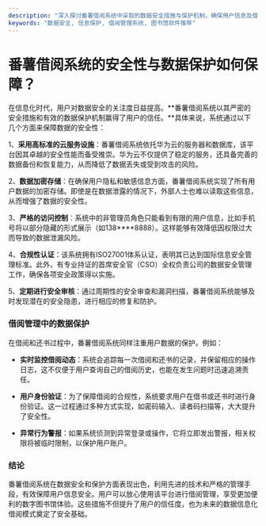 ```yaml
---
description: "深入探讨番薯借阅系统中采取的数据安全措施与保护机制，确保用户信息及借阅数据的安全。"
keywords: "数据安全, 信息保护, 借阅管理系统, 图书馆软件推荐"
---
```

# 番薯借阅系统的安全性与数据保护如何保障？

在信息化时代，用户对数据安全的关注度日益提高。**番薯借阅系统以其严密的安全措施和有效的数据保护机制赢得了用户的信任。**具体来说，系统通过以下几个方面来保障数据的安全性：

1、**采用高标准的云服务设施**：番薯借阅系统依托华为云的服务器和数据库，该平台因其卓越的安全性能而备受推崇。华为云不仅提供了稳定的服务，还具备完善的数据备份和恢复能力，从而降低了数据丢失或受到攻击的风险。

2、**数据加密存储**：在确保用户隐私和敏感信息方面，番薯借阅系统实现了所有用户数据的加密存储。即使是在数据泄露的情况下，外部人士也难以读取这些信息，从而增强了数据的安全性。

3、**严格的访问控制**：系统中的非管理员角色只能看到有限的用户信息，比如手机号将以部分隐藏的形式展示（如138****8888）。这样能够有效降低因权限过大而导致的数据泄漏风险。

4、**合规性认证**：该系统拥有ISO27001体系认证，表明其已达到国际信息安全管理标准。此外，有专业持证的首席安全官（CSO）全权负责公司的数据安全管理工作，确保各项安全政策得以实施。

5、**定期进行安全审核**：通过周期性的安全审查和漏洞扫描，番薯借阅系统能够及时发现潜在的安全隐患，进行相应的修复和防护。

### 借阅管理中的数据保护

在借阅和还书过程中，番薯借阅系统同样注重用户数据的保护。例如：

- **实时监控借阅动态**：系统会追踪每一次借阅和还书的记录，并保留相应的操作日志，这不仅便于用户查询自己的借阅历史，也能在发生问题时迅速追溯责任。

- **用户身份验证**：为了保障借阅的合规性，系统要求用户在借书或还书时进行身份验证。这一过程通过多种方式实现，如密码输入、读者码扫描等，大大提升了安全性。

- **异常行为警报**：如果系统侦测到异常登录或操作，它将立即发出警报，相关权限将被临时限制，以保护用户账户。

### 结论

番薯借阅系统在数据安全和保护方面表现出色，利用先进的技术和严格的管理手段，有效保障用户信息安全。用户可以放心使用该平台进行借阅管理，享受更加便利的数字图书馆体验。这些措施不但提升了用户的信任度，也为未来的数据信息化借阅模式奠定了安全基础。
